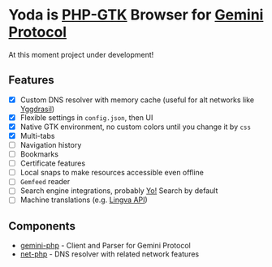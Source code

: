 # Yoda is [PHP-GTK](https://github.com/scorninpc/php-gtk3) Browser for [Gemini Protocol](https://geminiprotocol.net)

At this moment project under development!

## Features

* [x] Custom DNS resolver with memory cache (useful for alt networks like [Yggdrasil](https://github.com/yggdrasil-network/yggdrasil-go))
* [x] Flexible settings in `config.json`, then UI
* [x] Native GTK environment, no custom colors until you change it by `css`
* [x] Multi-tabs
* [ ] Navigation history
* [ ] Bookmarks
* [ ] Certificate features
* [ ] Local snaps to make resources accessible even offline
* [ ] `Gemfeed` reader
* [ ] Search engine integrations, probably [Yo!](https://github.com/YGGverse/Yo/tree/gemini) Search by default
* [ ] Machine translations (e.g. [Lingva API](https://github.com/thedaviddelta/lingva-translate))

## Components

* [gemini-php](https://github.com/YGGverse/gemini-php) - Client and Parser for Gemini Protocol
* [net-php](https://github.com/YGGverse/net-php) - DNS resolver with related network features